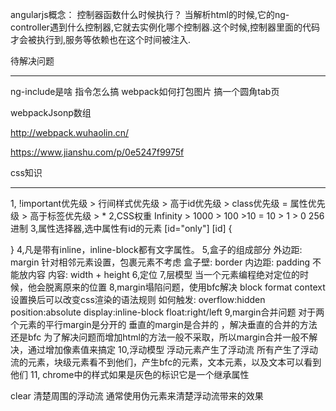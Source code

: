 angularjs概念：
控制器函数什么时候执行？
当解析html的时候,它的ng-controller遇到什么控制器,它就去实例化哪个控制器.这个时候,控制器里面的代码才会被执行到,服务等依赖也在这个时间被注入.

待解决问题
____________________________________
ng-include是啥
指令怎么搞
webpack如何打包图片
搞一个圆角tab页

webpackJsonp数组

http://webpack.wuhaolin.cn/

https://www.jianshu.com/p/0e5247f9975f

css知识
______________
1,   !important优先级 > 行间样式优先级 > 高于id优先级 > class优先级 = 属性优先级 > 高于标签优先级 > *
2,CSS权重    Infinity >       1000  > 100         >10          = 10       > 1            > 0
256进制
3,属性选择器,选中属性有id的元素
[id="only"]
[id] {

}
4,凡是带有inline，inline-block都有文字属性。
5,盒子的组成部分
外边距: margin    针对相邻元素设置，包裹元素不考虑
盒子壁: border
内边距: padding   不能放内容
内容: width + height
6,定位
7,层模型
当一个元素编程绝对定位的时候，他会脱离原来的位置
8,margin塌陷问题，使用bfc解决  block format context  设置换后可以改变css渲染的语法规则 
如何触发:
overflow:hidden
position:absolute
display:inline-block
float:right/left
9,margin合并问题
对于两个元素的平行margin是分开的       垂直的margin是合并的 ，解决垂直的合并的方法还是bfc
为了解决问题而增加html的方法一般不采取，所以margin合并一般不解决，通过增加像素值来搞定
10,浮动模型
浮动元素产生了浮动流
所有产生了浮动流的元素，块级元素看不到他们，产生bfc的元素，文本元素，以及文本可以看到他们 
11, chrome中的样式如果是灰色的标识它是一个继承属性

clear 清楚周围的浮动流
通常使用伪元素来清楚浮动流带来的效果